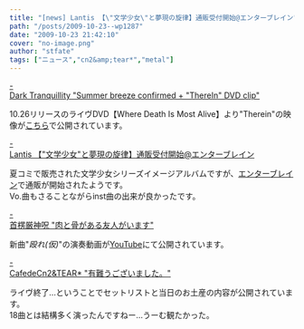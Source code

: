 ```yaml
---
title: "[news] Lantis 【\"文学少女\"と夢現の旋律】通販受付開始@エンターブレイン"
path: "/posts/2009-10-23--wp1287"
date: "2009-10-23 21:42:10"
cover: "no-image.png"
author: "stfate"
tags: ["ニュース","cn2&amp;tear*","metal"]
---
```


<style type="text/css">
<!--
p {white-space: pre-wrap};
-->
</style>

<a class="topics" href="http://www.darktranquillity.com/" target="_blank">- Dark Tranquillity "Summer breeze confirmed + "ThereIn" DVD clip"</a>
<div class="news">10.26リリースのライヴDVD【Where Death Is Most Alive】より"Therein"の映像が<a href="http://www.metal-hammer.de/Dark_Tranquillity_Ausblick_Therein_DVD_WHERE_DEATH_IS_MOST_ALIVE-site-hammer.html">こちら</a>で公開されています。</div>

<a class="topics" href="http://www.lantis.jp/news/all.php?subaction=showfull&id=1256265643&archive=&start_from=&ucat=1&" target="_blank">- Lantis 【"文学少女"と夢現の旋律】通販受付開始@エンターブレイン</a>
<div class="news">夏コミで販売された文学少女シリーズイメージアルバムですが、<a href="http://ebten.jp/eb-store/p/4540774200146/">エンターブレイン</a>で通販が開始されたようです。
<div id="talk">Vo.曲もさることながらinst曲の出来が良かったです。</div></div>

<a class="topics" href="http://www.human-bbq.com/" target="_blank">- 首楞厳神呪 "肉と骨がある友人がいます"</a>
<div class="news">新曲"<em>殴れ(仮)</em>"の演奏動画が<a href="http://www.youtube.com/watch?v=zYiviQwifjo">YouTube</a>にて公開されています。</div>

<a class="topics" href="http://homepage2.nifty.com/cn2/" target="_blank">- CafedeCn2&TEAR* "有難うございました。"</a>
<div class="news">ライヴ終了…ということでセットリストと当日のお土産の内容が公開されています。
<div id="talk">18曲とは結構多く演ったんですねー…うーむ観たかった。</div></div>